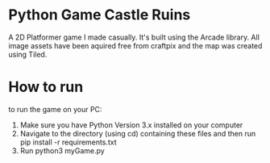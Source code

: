 # Python Game Castle Ruins
 A 2D Platformer game I made casually. It's built using the Arcade library. All image assets have been aquired free from craftpix and the map was created using Tiled.


# How to run

to run the game on your PC: 
1. Make sure you have Python Version 3.x installed on your computer
2. Navigate to the directory (using cd) containing these files and then run pip install -r requirements.txt
3. Run python3 myGame.py



